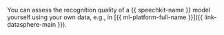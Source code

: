 You can assess the recognition quality of a {{ speechkit-name }} model yourself using your own data, e.g., in [{{ ml-platform-full-name }}]({{ link-datasphere-main }}).